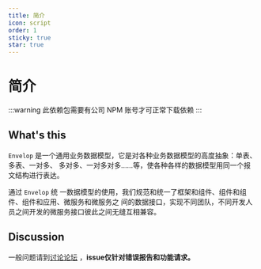 ```yaml
---
title: 简介
icon: script
order: 1
sticky: true
star: true
---
```


# 简介

:::warning
此依赖包需要有公司 NPM 账号才可正常下载依赖
:::

## What's this

`Envelop` 是一个通用业务数据模型，它是对各种业务数据模型的高度抽象：单表、多表、一对多、 多对多、一对多对多……等，使各种各样的数据模型用同一个报文结构进行表达。

通过 `Envelop` 统 一数据模型的使用，我们规范和统一了框架和组件、组件和组件、组件和应用、微服务和微服务之 间的数据接口，实现不同团队，不同开发人员之间开发的微服务接口彼此之间无缝互相兼容。

## Discussion

一般问题请到[讨论论坛](https://github.com/Xhofe/alist/discussions) ，**issue仅针对错误报告和功能请求。**
